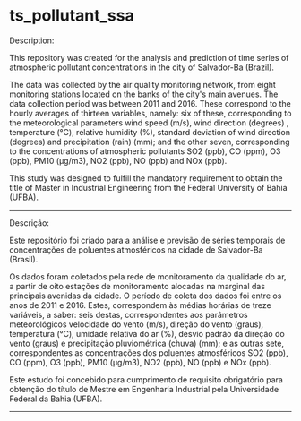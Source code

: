 # ts_pollutant_ssa
 Description: 

 This repository was created for the analysis and prediction of time series of atmospheric pollutant concentrations in the city of Salvador-Ba (Brazil).

The data was collected by the air quality monitoring network, from eight monitoring stations located on the banks of the city's main avenues. The data collection period was between 2011 and 2016. These correspond to the hourly averages of thirteen variables, namely: six of these, corresponding to the meteorological parameters wind speed (m/s), wind direction (degrees) , temperature (°C), relative humidity (%), standard deviation of wind direction (degrees) and precipitation (rain) (mm); and the other seven, corresponding to the concentrations of atmospheric pollutants SO2 (ppb), CO (ppm), O3 (ppb), PM10 (μg/m3), NO2 (ppb), NO (ppb) and NOx (ppb).

This study was designed to fulfill the mandatory requirement to obtain the title of Master in Industrial Engineering from the Federal University of Bahia (UFBA).

---------------------------------------------------------------------------------------------------------------

Descrição: 

Este repositório foi criado para a análise e previsão de séries temporais de concentrações de poluentes atmosféricos na cidade de Salvador-Ba (Brasil).

Os dados foram coletados pela rede de monitoramento da qualidade do ar, a partir de oito estações de monitoramento alocadas na marginal das principais avenidas da cidade. O período de coleta dos dados foi entre os anos de 2011 e 2016. Estes, correspondem às médias horárias de treze variáveis, a saber: seis destas, correspondentes aos parâmetros meteorológicos velocidade do vento (m/s), direção do vento (graus), temperatura (°C), umidade relativa do ar (%), desvio padrão da direção do vento (graus) e precipitação pluviométrica (chuva) (mm); e as outras sete, correspondentes as concentrações dos poluentes atmosféricos SO2 (ppb), CO (ppm), O3 (ppb), PM10 (μg/m3), NO2 (ppb), NO (ppb) e NOx (ppb).

Este estudo foi concebido para cumprimento de requisito obrigatório para obtenção do título de Mestre em Engenharia Industrial pela Universidade Federal da Bahia (UFBA).

---------------------------------------------------------------------------------------------------------------
